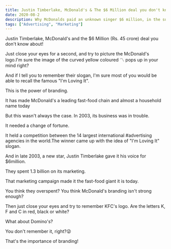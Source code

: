 ```yaml
---
title: Justin Timberlake, McDonald's & The $6 Million deal you don't know about...
date: 2020-08-2
description: Why McDonalds paid an unknown singer $6 million, in the summer of 2003...
tags: ["Advertising", "Marketing"]
---
```


Justin Timberlake, McDonald's and the $6 Million (Rs. 45 crore) deal you don't know about!

Just close your eyes for a second, and try to picture the McDonald's logo.I'm sure the image of the curved yellow coloured 〽️ pops up in your mind right?

And if I tell you to remember their slogan, I'm sure most of you would be able to recall the famous "I'm Loving It".

This is the power of branding.

It has made McDonald's a leading fast-food chain and almost a household name today

But this wasn't always the case. In 2003, its business was in trouble.

It needed a change of fortune.

It held a competition between the 14 largest international #advertising agencies in the world.The winner came up with the idea of "I'm Loving It" slogan.

And in late 2003, a new star, Justin Timberlake gave it his voice for $6million.

They spent 1.3 billion on its marketing. 

That marketing campaign made it the fast-food giant it is today.

You think they overspent?
You think McDonald's branding isn't strong enough?

Then just close your eyes and try to remember KFC's logo. Are the letters K, F and C in red, black or white?

What about Domino's? 

You don't remember it, right?😜

That's the importance of branding!